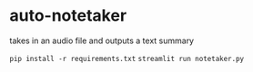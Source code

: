 # auto-notetaker
takes in an audio file and outputs a text summary

`pip install -r requirements.txt`
`streamlit run notetaker.py`
